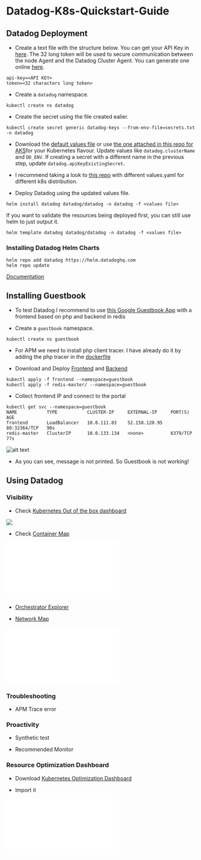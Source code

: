 # Datadog-K8s-Quickstart-Guide

## Datadog Deployment

- Create a text file with the structure below. You can get your API Key in [here](https://app.datadoghq.com/account/settings#api).  The 32 long token will be used to secure communication between the node Agent and the Datadog Cluster Agent. You can generate one online [here](http://www.unit-conversion.info/texttools/random-string-generator/).

```text
api-key=<API KEY>
token=<32 characters long token>
```

- Create a `datadog` namespace.

```shell
kubectl create ns datadog
```

- Create the secret using the file created ealier.

```shell
kubectl create secret generic datadog-keys --from-env-file=secrets.txt -n datadog
```

- Download the [default values file](https://github.com/DataDog/helm-charts/blob/main/charts/datadog/values.yaml) or use [the one attached in this repo for AKS](values.yaml)for your Kubernetes flavour. Update values like `datadog.clusterName` and `DD_ENV`. If creating a secret with a different name in the previous step, update `datadog.apiKeyExistingSecret`.

- I recommend taking a look to [this repo](https://github.com/yafernandes/k8s-cluster/tree/master/kubernetes/helm) with different values.yaml for different k8s distribution.

- Deploy Datadog using the updated values file.

```shell
helm install datadog datadog/datadog -n datadog -f <values file>
```

If you want to validate the resources being deployed first, you can still use helm to just output it.

```shell
helm template datadog datadog/datadog -n datadog -f <values file>
```

### Installing Datadog Helm Charts

```shell
helm repo add datadog https://helm.datadoghq.com
helm repo update
```

[Documentation](https://github.com/DataDog/helm-charts/tree/master/charts/datadog)

## Installing Guestbook

- To test Datadog I recommend to use [this Google Guestbook App](https://cloud.google.com/kubernetes-engine/docs/tutorials/guestbook) with a frontend based on php and backend in redis

- Create a `guestbook` namespace.

```shell
kubectl create ns guestbook
```
- For APM we need to install php client tracer. I have already do it by adding the php tracer in the [dockerfile](Dockerfile)


- Download and Deploy [Frontend](frontend) and [Backend](redis-master)

```shell
kubectl apply -f frontend --namespace=guestbook
kubectl apply -f redis-master/ --namespace=guestbook
```
- Collect frontend IP and connect to the portal
```shell
kubectl get svc --namespace=guestbook
NAME           TYPE           CLUSTER-IP     EXTERNAL-IP     PORT(S)        AGE
frontend       LoadBalancer   10.0.111.83    52.158.120.95   80:32364/TCP   90s
redis-master   ClusterIP      10.0.133.134   <none>          6379/TCP       77s
```
![alt text](https://a.cl.ly/12uvbEAB)

- As you can see, message is not printed. So Guestbook is not working!

## Using Datadog

### Visibility

- Check [Kubernetes Out of the box dashboard](https://app.datadoghq.com/screen/integration/86/kubernetes---overview?from_ts=1632251058272&to_ts=1632254658272&live=true)

![]((images/ootbdashboard.json))

- Check [Container Map](https://app.datadoghq.com/infrastructure/map?host=d33f0500ce64af0e4bd95726e4f9b74b32667424&fillby=avg%3Aprocess.stat.container.cpu.user_pct&sizeby=avg%3Anometric&groupby=kube_deployment&filter=kube_namespace%3Aguestbook&nameby=name&nometrichosts=false&tvMode=false&nogrouphosts=true&palette=hostmap_blues&paletteflip=false&node_type=container)

![alt text](images/containermap.json)


- [Orchestrator Explorer](https://app.datadoghq.com/orchestration/overview/pod?sort=metadata.name%3Aasc&tags=kube_namespace%3Aguestbook&start=1632253978831&end=1632254878831&paused=false)


- [Network Map](https://app.datadoghq.com/network/map?destG=tag_dest_kube_deployment&destQ=&node_type=pod_name&srcG=tag_source_kube_namespace&srcQ=&unresolved=false&from_ts=1632243273824&to_ts=1632244173824&live=false)

![alt text](images/networkmap.json)

### Troubleshooting

- APM Trace error


### Proactivity

- Synthetic test

- Recommended Monitor


### Resource Optimization Dashboard

- Download [Kubernetes Optimization Dashboard](KubernetesOptimization--2021-09-15T10_32_25.json
)

- Import it

![alt text](images/dashboard.json)

